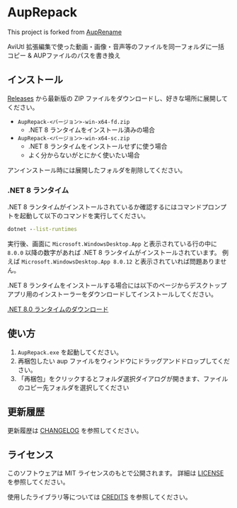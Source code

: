 # AupRepack
This project is forked from [AupRename](https://github.com/karoterra/AupRename)

AviUtl 拡張編集で使った動画・画像・音声等のファイルを同一フォルダに一括コピー & AUPファイルのパスを書き換え

## インストール

[Releases](https://github.com/takunnma5286/AupRepack/releases)
から最新版の ZIP ファイルをダウンロードし、好きな場所に展開してください。

- `AupRepack-<バージョン>-win-x64-fd.zip`
    - .NET 8 ランタイムをインストール済みの場合
- `AupRepack-<バージョン>-win-x64-sc.zip`
    - .NET 8 ランタイムをインストールせずに使う場合
    - よく分からないがとにかく使いたい場合

アンインストール時には展開したフォルダを削除してください。

### .NET 8 ランタイム

.NET 8 ランタイムがインストールされているか確認するにはコマンドプロンプトを起動して以下のコマンドを実行してください。

```cmd
dotnet --list-runtimes
```

実行後、画面に `Microsoft.WindowsDesktop.App` と表示されている行の中に `8.0.0` 以降の数字があれば .NET 8 ランタイムがインストールされています。
例えば `Microsoft.WindowsDesktop.App 8.0.12` と表示されていれば問題ありません。

.NET 8 ランタイムをインストールする場合には以下のページからデスクトップアプリ用のインストーラーをダウンロードしてインストールしてください。

[.NET 8.0 ランタイムのダウンロード](https://dotnet.microsoft.com/ja-jp/download/dotnet/8.0/runtime)

## 使い方

1. `AupRepack.exe` を起動してください。
2. 再梱包したい aup ファイルをウィンドウにドラッグアンドドロップしてください。
3. 「再梱包」をクリックするとフォルダ選択ダイアログが開きます、ファイルのコピー先フォルダを選択してください

## 更新履歴

更新履歴は [CHANGELOG](CHANGELOG.md) を参照してください。

## ライセンス

このソフトウェアは MIT ライセンスのもとで公開されます。
詳細は [LICENSE](LICENSE) を参照してください。

使用したライブラリ等については [CREDITS](CREDITS.md) を参照してください。
